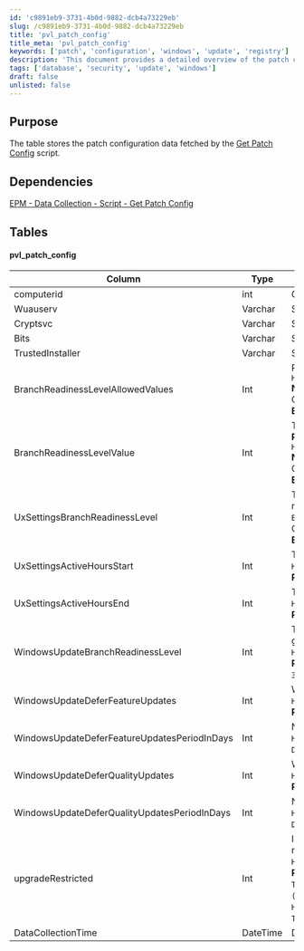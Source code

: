 ```yaml
---
id: 'c9891eb9-3731-4b0d-9882-dcb4a73229eb'
slug: /c9891eb9-3731-4b0d-9882-dcb4a73229eb
title: 'pvl_patch_config'
title_meta: 'pvl_patch_config'
keywords: ['patch', 'configuration', 'windows', 'update', 'registry']
description: 'This document provides a detailed overview of the patch configuration data table, including the structure, dependencies, and the specific columns used to store Windows Update settings. It outlines the types and explanations of each column, which include service startup types and branch readiness levels, as well as the data collection methodology from the Windows registry.'
tags: ['database', 'security', 'update', 'windows']
draft: false
unlisted: false
---
```


## Purpose

The table stores the patch configuration data fetched by the [Get Patch Config](/docs/c1b906ec-7aea-41f3-8241-358d3d644900) script.

## Dependencies

[EPM - Data Collection - Script - Get Patch Config](/docs/c1b906ec-7aea-41f3-8241-358d3d644900)

## Tables

#### pvl_patch_config

| Column                                      | Type      | Explanation                                                                                          |
|---------------------------------------------|-----------|------------------------------------------------------------------------------------------------------|
| computerid                                  | int       | Computer ID                                                                                          |
| Wuauserv                                    | Varchar   | Startup type of the `Wuauserv` service.                                                             |
| Cryptsvc                                    | Varchar   | Startup type of the `Cryptsvc` service.                                                             |
| Bits                                        | Varchar   | Startup type of the `Bits` service.                                                                  |
| TrustedInstaller                            | Varchar   | Startup type of the `TrustedInstaller` service.                                                     |
| BranchReadinessLevelAllowedValues           | Int       | Possible values for the branch readiness level. Data is gathered from the registry. **Path:** `HKLM://SOFTWARE//Microsoft//PolicyManager//default//Update//BranchReadinessLevel` **Name:** `AllowedValues` **Possible values:** - `16` (Semi-Annual Channel) - `8` (Semi-Annual Channel (Targeted)) - `32` (Release Preview) - `48` (Insider Fast) - `64` (Insider Slow) **Example:** `16, 8, 32, 48, 64` |
| BranchReadinessLevelValue                   | Int       | The current value of the branch readiness level. Data is gathered from the registry. **Path:** `HKLM://SOFTWARE//Microsoft//PolicyManager//default//Update//BranchReadinessLevel` **Name:** `AllowedValues` **Possible values:** - `16` (Semi-Annual Channel) - `8` (Semi-Annual Channel (Targeted)) - `32` (Release Preview) - `48` (Insider Fast) - `64` (Insider Slow) **Example:** `16` |
| UxSettingsBranchReadinessLevel              | Int       | The current branch readiness level as stored in UX Settings. Data is gathered from the registry. **Path:** `HKLM://SOFTWARE//Microsoft//WindowsUpdate//UX//Settings` **Name:** `BranchReadinessLevel` **Possible values:** - `16` (Semi-Annual Channel) - `8` (Semi-Annual Channel (Targeted)) - `32` (Release Preview) - `48` (Insider Fast) - `64` (Insider Slow) **Example:** `16` |
| UxSettingsActiveHoursStart                  | Int       | The start time for active hours. Data is gathered from the registry. **Path:** `HKLM://SOFTWARE//Microsoft//WindowsUpdate//UX//Settings` **Name:** `ActiveHoursStart` **Possible values:** `0-23` **Example:** `6` |
| UxSettingsActiveHoursEnd                    | Int       | The end time for active hours. Data is gathered from the registry. **Path:** `HKLM://SOFTWARE//Microsoft//WindowsUpdate//UX//Settings` **Name:** `ActiveHoursEnd` **Possible values:** `0-23` **Example:** `18` |
| WindowsUpdateBranchReadinessLevel           | Int       | The current branch readiness level as stored in Windows Update Settings. Data is gathered from the registry. **Path:** `HKLM://SOFTWARE//Microsoft//Windows//WindowsUpdate` **Name:** `BranchReadinessLevel` **Possible values:** - `16` (Semi-Annual Channel) - `8` (Semi-Annual Channel (Targeted)) - `32` (Release Preview) - `48` (Insider Fast) - `64` (Insider Slow) **Example:** `16` |
| WindowsUpdateDeferFeatureUpdates            | Int       | Whether feature updates are deferred. Data is gathered from the registry. **Path:** `HKLM://SOFTWARE//Microsoft//Windows//WindowsUpdate` **Name:** `DeferFeatureUpdates` **Possible values:** `0 (not deferred), 1 (deferred)` **Example:** `1` |
| WindowsUpdateDeferFeatureUpdatesPeriodInDays| Int       | Number of days to defer feature updates. Data is gathered from the registry. **Path:** `HKLM://SOFTWARE//Microsoft//Windows//WindowsUpdate` **Name:** `DeferFeatureUpdatesPeriodInDays` **Possible values:** `0-365 (days)` **Example:** `60` |
| WindowsUpdateDeferQualityUpdates            | Int       | Whether quality updates are deferred. Data is gathered from the registry. **Path:** `HKLM://SOFTWARE//Microsoft//Windows//WindowsUpdate` **Name:** `DeferQualityUpdates` **Possible values:** `0 (not deferred), 1 (deferred)` **Example:** `0` |
| WindowsUpdateDeferQualityUpdatesPeriodInDays| Int       | Number of days to defer quality updates. Data is gathered from the registry. **Path:** `HKLM://SOFTWARE//Microsoft//Windows//WindowsUpdate` **Name:** `DeferQualityUpdatesPeriodInDays` **Possible values:** `0-365 (days)` **Example:** `0` |
| upgradeRestricted                            | Int       | Indicates whether Windows upgrades or feature updates are restricted from the registry key for Windows 10 and 11. Data is gathered from the registry. **Path:** `HKLM://SOFTWARE//Microsoft//Windows//WindowsUpdate` **Name:** `DisableOSUpgrade` **Possible values:** `0 (upgrade not disabled), 1 (upgrade disabled)` **Example:** `0` **Name:** `TargetReleaseVersion` **Possible values:** `0 (Feature update not restricted), 1 (Feature update disabled)` **Example:** `1` **Path:** `HKLM://SOFTWARE//Microsoft//Windows//WindowsUpdate` **Name:** `TargetReleaseVersionInfo` **Possible values:** `22H2, 23H2, 24H2, etc.` **Example:** `22H2` |
| DataCollectionTime                          | DateTime  | Data Collection Time                                                                                  |

